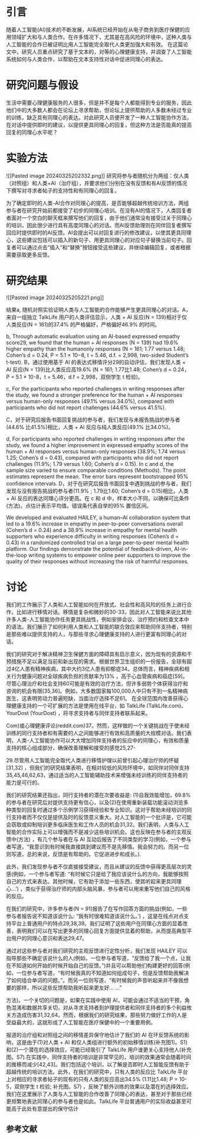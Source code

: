 # 引言
随着人工智能(AI)技术的不断发展，AI系统已经开始在从电子商务到医疗保健的应用领域扩大和与人类合作。在许多情况下，尤其是在高风险的环境中，这种人类与人工智能的合作已被证明比用人工智能完全取代人类更加强大和有效。
在这篇论文中，研究人员重点研究了基于文本的，对等的心理健康支持，并调查了人工智能系统如何与人类合作，以帮助在文本支持性对话中促进同理心的表达。

# 研究问题与假设
生活中需要心理健康服务的人很多，但是并不是每个人都能得到专业的服务，因此他们中的大多数人都会在论坛上寻求帮助，但论坛上提供帮助的人多数未经过专业的训练，缺乏具有同理心的表达。对此研究人员便开发了一种人工智能协作方法，在对话中提供即时的建议，以提供更具同理心的回复，但这种方法是否能真的提高回复的同理心水平呢？
# 实验方法
![[Pasted image 20240325202332.png]]
研究将参与者随机分为两组：仅人类（对照组）和人类+AI（治疗组），并要求他们分别在没有反馈和有AI反馈的情况下撰写对寻求者帖子的支持性和有同理心的回复。

为了确定即时的人类-AI合作对同理心的提高，是否能够超越传统培训方法，两组参与者在研究开始前都接受了初步的同理心培训。在没有AI的情况下，人类回复者者面对一个空白的聊天框来撰写他们的回复，由于他们通常没有接受过关于同理心的培训，因此很少进行具有高度同理心的对话。而AI反馈助理则在同伴回复者撰写回应时提供即时的AI反馈。AI会提出可以对回复进行的修改建议，以使其更具同理心，这些建议包括可以插入的新句子、用更具同理心的对应句子替换当前句子。回复者可以通过点击“插入”和“替换”按钮接受这些建议，并继续编辑回复，或者根据需要获取更多反馈。
# 研究结果
![[Pasted image 20240325205221.png]]

结果a, 
随机对照实验证明人类与人工智能的合作能够产生更具同理心的对话。A，来自一组独立 TalkLife 用户的人类评估显示，人类 + AI 反应(N = 139)相对于仅人类反应(N = 161)的37.4% 的严格偏好，严格偏好46.9% 的时间。

b, Through automatic evaluation using an AI-based expressed empathy score29, we found that the human + AI responses (N = 139) had 19.6% higher empathy than the humanonly responses (N = 161; 1.77 versus 1.48; Cohen’s d = 0.24, P = 5.1 × 10−8, t = 5.46, d.f. = 2,998, two-sided Student’s t-test). 
B，通过使用基于 AI 的表达式移情评分29的自动评估，我们发现人类 + AI 反应(N = 139)比人类反应高19.6% (N = 161; 1.77比1.48; Cohen’s d = 0.24，P = 5.1 × 10-8，t = 5.46，d.f = 2,998，双侧学生 t 检验)。

c, For the participants who reported challenges in writing responses after the study, we found a stronger preference for the human + AI responses versus human-only responses (49.1% versus 34.0%), compared with participants who did not report challenges (44.6% versus 41.5%).

C，对于研究后报告书面回复挑战的参与者，我们发现与未报告挑战的参与者(44.6% 比41.5%)相比，人类 + AI 反应与纯人类反应(49.1% 比34.0%)。

d, For participants who reported challenges in writing responses after the study, we found a higher improvement in expressed empathy scores of the human + AI responses versus human-only responses (38.9%; 1.74 versus 1.25; Cohen’s d = 0.43), compared with participants who did not report challenges (11.9%; 1.79 versus 1.60; Cohen’s d = 0.15). In c and d, the sample size varied to ensure comparable conditions (Methods). The point estimates represent the mean. The error bars represent bootstrapped 95% confidence intervals.
D，对于在研究后报告书面回复中遇到挑战的参与者，我们发现与没有报告挑战的参与者(11.9% ; 1.79比1.60; Cohen’s d = 0.15)相比，人类 + AI 反应的表达同理心评分更高。在 c 和 d 中，样本大小不同，以确保可比条件(方法)。点估计表示平均值。错误条代表自举的95% 置信区间。


We developed and evaluated HAILEY, a human–AI collaboration system
that led to a 19.6% increase in empathy in peer-to-peer conversations
overall (Cohen’s d = 0.24) and a 38.9% increase in empathy
for mental health supporters who experience difficulty in writing
responses (Cohen’s d = 0.43) in a randomized controlled trial on a
large peer-to-peer mental health platform. Our findings demonstrate
the potential of feedback-driven, AI-in-the-loop writing systems to
empower online peer supporters to improve the quality of their
responses without increasing the risk of harmful responses.
# 讨论

我们的工作展示了人类和人工智能如何在开放式、社会性和高风险的任务上进行合作，比如进行移情对话。移情是复杂和微妙的30-33，因此对人工智能来说比其他许多人类-人工智能协作任务更具挑战性，例如安排会议、治疗预约和检查文本中的语法。我们展示了如何利用人类和人工智能的联合效应来帮助同伴支持者，特别是那些难以提供支持的人，与那些寻求心理健康支持的人进行更富有同理心的对话。

我们的研究对于解决精神卫生保健方面的障碍具有启示意义，因为现有的资源和干预措施不足以满足当前和新出现的需求。根据世界卫生组织的一份报告，全球有超过4亿人患有精神疾病，其中大约3亿人患有抑郁症34。总体而言，精神疾病和相关行为健康问题对全球疾病负担的贡献率为13% ，高于心血管疾病和癌症[59]。尽管心理治疗和社会支持60可能是有效的治疗方法，但许多弱势个体获得治疗和咨询的机会有限[35,36]。例如，大多数国家每100,000人中只有不到一名精神病医生，这表明劳动力普遍短缺，当面治疗选择不足61。
在全球范围内改善获得心理健康支持的一个可扩展的方法是使用在线平台，如 TalkLife (TalkLife.com)、 YourDost (YourDost) ，将寻求支持者与同伴支持者联系起来。

Com)或心理健康评论(reddit.com)37。然而，这样做的一个关键挑战在于使未经训练的同行支持者和有需要的人之间能够进行有效和高质量的大规模对话。我们表明，人类-人工智能协作可以大大增加同伴支持者的反应中的同理心，有效和质量支持的核心组成部分，确保改善理解和接受的感觉25,27-

29.尽管用人工智能完全取代人类进行移情护理以前曾引起心理治疗师的怀疑[31,32] ，但我们的研究结果表明，在相对较低的风险环境中，如同伴对同伴支持35,45,46,62,63，通过适当的人工智能辅助技术来增强未经训练的同伴支持者的能力是可行的。

我们的研究结果还指出，同行支持者的潜在次要收益是: (1)自我效能增加，69.8% 的参与者在研究后对提供支持更有信心，以及(2)在使用重新装载功能滚动浏览多种类型的回复时通过多个示例学习获得经验和专业知识。这对于帮助未经培训的同行支持者而不仅仅是提供及时的反馈意义重大。对人工智能的一个批评是，它可能会窃取或抑制培训更多临床医生和工作人员的机会31,32。我们表明，人类与人工智能的合作实际上可以增强而不是减少这些培训机会。这也反映在参与者的主观反馈中(方法) ，有几个参与者在与 AI 互动后报告了不同类型的学习(例如，一个参与者写道，“我意识到有时候我直接跳到建议而不是先移情。我会努力的。而另一位则写道，总的来说，反馈是有帮助的。它促进进步和成长。).

此外，我们发现参与者不仅直接接受建议，而且从建议的反馈中获得更高层次的灵感(例如，一个参与者写道: “有时候它只是给了我应该说什么的方向，我能够按照自己的方式来表达。其他时候，它有助于添加一些东西，使其听起来更具同理心...’) ，类似于获得治疗师的内部头脑风暴，参与者可以用来重写他们自己的风格的反应。

在我们的研究中，许多参与者(N = 91)报告了在写作回答方面的挑战(例如，一些参与者报告说不知道该说什么: “我有时很难知道该说什么。’) ，这是在线点对点支持平台上普通用户的特点29,38,39。我们证明了这些用户在同理心方面的显着改善，表明我们可以在写出更多的同理心回复方面提供显着的帮助，从而提高典型平台用户的同理心意识和表达29,47。

通过对这些参与者对我们研究的主观反馈进行定性分析，我们发现 HAILEY 可以指导那些不确定该说什么的人(例如，一位参与者写道，“反馈给了我一个点，让我在不知道如何开始的时候开始自己的反馈。”)并且可以帮助他们构建更好的回答(例如，一位参与者写道，“有时候我真的不知道如何组成句子，但是反馈帮助我解决了如何组合单词的问题。”。而另一位则写道，“有时候我的声音听起来并不像我想要的那样，所以这些反馈帮助我听起来更友好... ...”

方法)。一个关切的问题是，如果在实践中使用 AI，可能会通过不适当的干预，角色混淆和数据共享关切，对从寻求支持者到护理提供者和同伴支持者的多个利益攸关方造成伤害31,32,64。然而，根据我们的研究结果，那些努力做好工作的人是受益最大的，这就形成了人工智能在医疗保健中的一个重要用例。

报道的治疗组和对照组之间的移情差异保守地估计了我们的 AI 在环反馈系统的影响，这是由于(1)对人类 + AI 和仅人类组进行额外的初始移情训练(补充图1)。S1)和(2)一个潜在的选择效应，可能已经吸引了 TalkLife 用户谁更关心支持他人(补充图。S7).在实践中，同伴支持者的培训是非常罕见的，培训的效果通常会随着时间的推移而减少[42,43]。我们包括这个培训，以了解是否即时人工智能反馈有助于超越传统的培训方法。此外，在我们的研究中，只有人类的反应比 TalkLife 平台上对相应的寻求者帖子的现有的只有人类的反应高出34.5% (1.11比1.48; P = 10-5，双侧学生 t 检验; 补充图。S7) ，反映了额外训练的效果以及潜在的选择效应。我们在这里展示了人类与人工智能的合作改善了同理心的表达，甚至对于那些已经更频繁地表达同理心的参与者也是如此。TalkLife 平台普通用户的实际收益甚至可能高于此处有意提出的保守估计

## 参考文献

